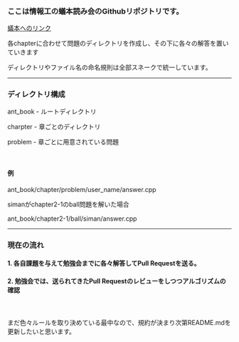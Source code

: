 ### ここは情報工の蟻本読み会のGithubリポジトリです。

[蟻本へのリンク](http://www.amazon.co.jp/dp/4839931992)

各chapterに合わせて問題のディレクトリを作成し、その下に各々の解答を置いていきます
  
ディレクトリやファイル名の命名規則は全部スネークで統一しています。

*** 

### ディレクトリ構成

ant_book - ルートディレクトリ

charpter - 章ごとのディレクトリ

problem - 章ごとに用意されている問題

<br />

#### 例

ant\_book/chapter/problem/user\_name/answer.cpp

simanがchapter2-1のball問題を解いた場合

ant\_book/chapter2-1/ball/siman/answer.cpp

***

### 現在の流れ
 
#### 1. 各自課題を与えて勉強会までに各々解答してPull Requestを送る。

#### 2. 勉強会では、送られてきたPull Requestのレビューをしつつアルゴリズムの確認

 
 <br />
 <br />
まだ色々ルールを取り決めている最中なので、規約が決まり次第README.mdを更新したいと思います。
